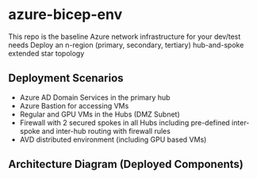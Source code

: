 # azure-bicep-env

This repo is the baseline Azure network infrastructure for your dev/test needs
Deploy an n-region (primary, secondary, tertiary) hub-and-spoke extended star topology

Deployment Scenarios
------------------------------------------
- Azure AD Domain Services in the primary hub
- Azure Bastion for accessing VMs
- Regular and GPU VMs in the Hubs (DMZ Subnet)
- Firewall with 2 secured spokes in all Hubs including pre-defined inter-spoke and inter-hub routing with firewall rules
- AVD distributed environment (including GPU based VMs)

Architecture Diagram (Deployed Components)
------------------------------------------
